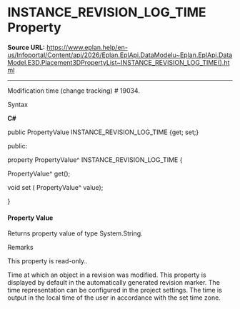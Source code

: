 # INSTANCE_REVISION_LOG_TIME Property

**Source URL:** https://www.eplan.help/en-us/Infoportal/Content/api/2026/Eplan.EplApi.DataModelu~Eplan.EplApi.DataModel.E3D.Placement3DPropertyList~INSTANCE_REVISION_LOG_TIME().html

---

Modification time (change tracking) # 19034.

Syntax

**C#**



public PropertyValue INSTANCE_REVISION_LOG_TIME {get; set;}

public:

property PropertyValue^ INSTANCE_REVISION_LOG_TIME {

   PropertyValue^ get();

   void set (    PropertyValue^ value);

}


#### Property Value

Returns property value of type System.String.

Remarks

This property is read-only..

Time at which an object in a revision was modified. This property is displayed by default in the automatically generated revision marker. The time representation can be configured in the project settings. The time is output in the local time of the user in accordance with the set time zone.
